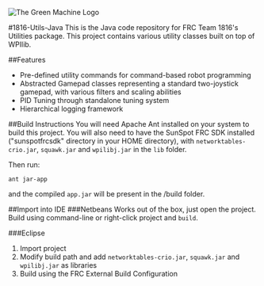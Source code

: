 ﻿![The Green Machine Logo](http://edinarobotics.com/sites/all/themes/greenmachine/assets/images/Logo.gif)

#1816-Utils-Java
This is the Java code repository for FRC Team 1816's Utilities package. This project contains various utility classes built on top of WPIlib.

##Features
* Pre-defined utility commands for command-based robot programming
* Abstracted Gamepad classes representing a standard two-joystick gamepad, with various filters and scaling abilities
* PID Tuning through standalone tuning system
* Hierarchical logging framework

##Build Instructions
You will need Apache Ant installed on your system to build this project. You will also need to have the SunSpot FRC SDK installed ("sunspotfrcsdk" directory in your HOME directory), with `networktables-crio.jar`, `squawk.jar` and `wpilibj.jar` in the `lib` folder.

Then run:

    ant jar-app
and the compiled `app.jar` will be present in the /build folder.

##Import into IDE
###Netbeans
Works out of the box, just open the project. Build using command-line or right-click project and `build`.

###Eclipse
1. Import project
2. Modify build path and add `networktables-crio.jar`, `squawk.jar` and `wpilibj.jar` as libraries
3. Build using the FRC External Build Configuration
